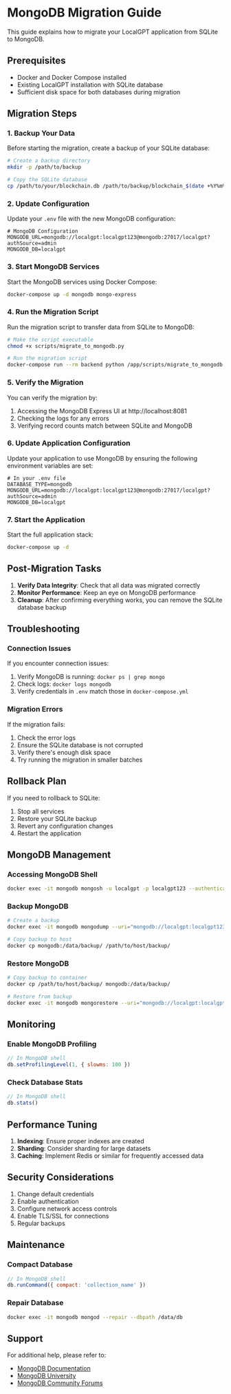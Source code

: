 # MongoDB Migration Guide

This guide explains how to migrate your LocalGPT application from SQLite to MongoDB.

## Prerequisites

- Docker and Docker Compose installed
- Existing LocalGPT installation with SQLite database
- Sufficient disk space for both databases during migration

## Migration Steps

### 1. Backup Your Data

Before starting the migration, create a backup of your SQLite database:

```bash
# Create a backup directory
mkdir -p /path/to/backup

# Copy the SQLite database
cp /path/to/your/blockchain.db /path/to/backup/blockchain_$(date +%Y%m%d).db
```

### 2. Update Configuration

Update your `.env` file with the new MongoDB configuration:

```env
# MongoDB Configuration
MONGODB_URL=mongodb://localgpt:localgpt123@mongodb:27017/localgpt?authSource=admin
MONGODB_DB=localgpt
```

### 3. Start MongoDB Services

Start the MongoDB services using Docker Compose:

```bash
docker-compose up -d mongodb mongo-express
```

### 4. Run the Migration Script

Run the migration script to transfer data from SQLite to MongoDB:

```bash
# Make the script executable
chmod +x scripts/migrate_to_mongodb.py

# Run the migration script
docker-compose run --rm backend python /app/scripts/migrate_to_mongodb.py
```

### 5. Verify the Migration

You can verify the migration by:

1. Accessing the MongoDB Express UI at http://localhost:8081
2. Checking the logs for any errors
3. Verifying record counts match between SQLite and MongoDB

### 6. Update Application Configuration

Update your application to use MongoDB by ensuring the following environment variables are set:

```env
# In your .env file
DATABASE_TYPE=mongodb
MONGODB_URL=mongodb://localgpt:localgpt123@mongodb:27017/localgpt?authSource=admin
MONGODB_DB=localgpt
```

### 7. Start the Application

Start the full application stack:

```bash
docker-compose up -d
```

## Post-Migration Tasks

1. **Verify Data Integrity**: Check that all data was migrated correctly
2. **Monitor Performance**: Keep an eye on MongoDB performance
3. **Cleanup**: After confirming everything works, you can remove the SQLite database backup

## Troubleshooting

### Connection Issues

If you encounter connection issues:

1. Verify MongoDB is running: `docker ps | grep mongo`
2. Check logs: `docker logs mongodb`
3. Verify credentials in `.env` match those in `docker-compose.yml`

### Migration Errors

If the migration fails:

1. Check the error logs
2. Ensure the SQLite database is not corrupted
3. Verify there's enough disk space
4. Try running the migration in smaller batches

## Rollback Plan

If you need to rollback to SQLite:

1. Stop all services
2. Restore your SQLite backup
3. Revert any configuration changes
4. Restart the application

## MongoDB Management

### Accessing MongoDB Shell

```bash
docker exec -it mongodb mongosh -u localgpt -p localgpt123 --authenticationDatabase admin localgpt
```

### Backup MongoDB

```bash
# Create a backup
docker exec -it mongodb mongodump --uri="mongodb://localgpt:localgpt123@localhost:27017/localgpt?authSource=admin" --out=/data/backup/

# Copy backup to host
docker cp mongodb:/data/backup/ /path/to/host/backup/
```

### Restore MongoDB

```bash
# Copy backup to container
docker cp /path/to/host/backup/ mongodb:/data/backup/

# Restore from backup
docker exec -it mongodb mongorestore --uri="mongodb://localgpt:localgpt123@localhost:27017/localgpt?authSource=admin" --drop /data/backup/localgpt/
```

## Monitoring

### Enable MongoDB Profiling

```javascript
// In MongoDB shell
db.setProfilingLevel(1, { slowms: 100 })
```

### Check Database Stats

```javascript
// In MongoDB shell
db.stats()
```

## Performance Tuning

1. **Indexing**: Ensure proper indexes are created
2. **Sharding**: Consider sharding for large datasets
3. **Caching**: Implement Redis or similar for frequently accessed data

## Security Considerations

1. Change default credentials
2. Enable authentication
3. Configure network access controls
4. Enable TLS/SSL for connections
5. Regular backups

## Maintenance

### Compact Database

```javascript
// In MongoDB shell
db.runCommand({ compact: 'collection_name' })
```

### Repair Database

```bash
docker exec -it mongodb mongod --repair --dbpath /data/db
```

## Support

For additional help, please refer to:
- [MongoDB Documentation](https://docs.mongodb.com/)
- [MongoDB University](https://university.mongodb.com/)
- [MongoDB Community Forums](https://community.mongodb.com/)
